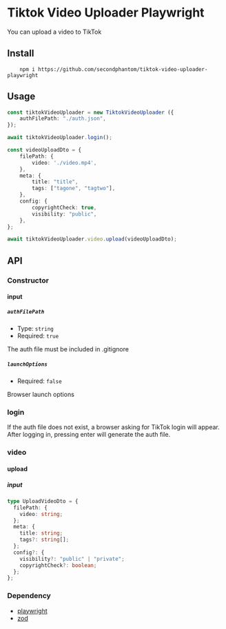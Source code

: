 # Tiktok Video Uploader Playwright
You can upload a video to TikTok

## Install
```
	npm i https://github.com/secondphantom/tiktok-video-uploader-playwright
```

## Usage

```ts
const tiktokVideoUploader = new TiktokVideoUploader ({
	authFilePath: "./auth.json",
});

await tiktokVideoUploader.login();

const videoUploadDto = {
	filePath: {
		video: './video.mp4',
	},
	meta: {
		title: "title",
		tags: ["tagone", "tagtwo"],
	},
	config: {
		copyrightCheck: true,
		visibility: "public",
	},
};

await tiktokVideoUploader.video.upload(videoUploadDto);
```

## API
### Constructor
#### input
##### `authFilePath`
- Type: `string`
- Required: `true`

The auth file must be included in .gitignore
##### `launchOptions`
- Required: `false`

Browser launch options
### login
If the auth file does not exist, a browser asking for TikTok login will appear. After logging in, pressing enter will generate the auth file.
### video
#### upload
##### input
```ts
type UploadVideoDto = {
  filePath: {
    video: string;
  };
  meta: {
    title: string;
    tags?: string[];
  };
  config?: {
    visibility?: "public" | "private";
    copyrightCheck?: boolean;
  };
};
```
### Dependency
- [playwright](https://playwright.dev/)
- [zod](https://zod.dev/)

